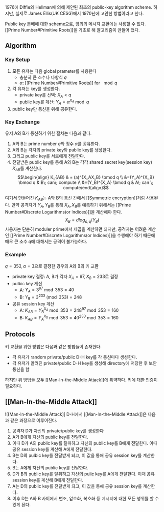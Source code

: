 1976에 Diffie와 Hellman에 의해 제안된 최초의 public-key algorithm scheme. 하지만, 실제로 James Ellis(UK CESG)에서 1970년에 고안한 방법이라고 한다. 

Public key 분배에 대한 scheme으로, 임의의 메시지 교환에는 사용할 수 없다. [[Prime Number#Primitive Roots]]을 기초로 해 알고리즘이 만들어 졌다. 
## Algorithm
### Key Setup
1. 모든 유저는 다음 global prameter를 사용한다
	+ 충분히 큰 소수나 다항식 $q$
	+ $\alpha$: [[Prime Number#Primitive Roots]] for $\mod q$
2. 각 유저는 key를 생성한다.
	+ private key를 선택: $X_A<q$
	+ public key를 계산: $Y_A = \alpha^{X_A} \bmod q$
3. public key만 통신을 위해 공유한다. 
### Key Exchange
유저 A와 B가 통신하기 위한 절차는 다음과 같다.
1. A와 B는 prime number $q$와 정수 $\alpha$를 공유한다. 
2. A와 B는 각자의 private key와 public key를 생성한다.
3. 그리고 public key를 서로에게 전달한다. 
4. 전달받은 public key를 통해 A와 B는 각각 shared secret key(session key) $K_{AB}$를 계산한다. $$\begin{align} K_{AB} & = (a)^{X_AX_B} \bmod q \\ &=(Y_A)^{X_B} \bmod q & B\; can\; compute \\ &=(Y_B)^{X_A} \bmod q & A\; can \; compute\end{align}$$

여기서 만들어진 $K_{AB}$는 A와 B의 통신 간에서 [[Symmetric encryption]]처럼 사용된다. 만약 공격자가 $Y_A, Y_B$를 통해 $X_A,X_B$를 예측하기 위해서는 [[Prime Number#Discrete Logarithms(or Indices)]]을 계산해야 한다. $$X_B = dlog_{a,q}(Y_B)$$사용자는 단순히 moduler prime에서 제곱을 계산하면 되지만, 공격자는 어려운 계산인 [[Prime Number#Discrete Logarithms(or Indices)]]을 수행해야 하기 때문에 매우 큰 소수 $q$에 대해서는 공격이 불가능하다. 
### Example
$q=353, \alpha =3$으로 결정한 경우의 A와 B의 키 교환
+ private key 결정: A, B가 각자 $X_A = 97, X_B = 233$로 결정
+ pulbic key 계산
	+ A: $Y_A = 3^{97} \bmod 353 = 40$
	+ B: $Y_B=3^{233} \pmod {353} = 248$
+ 공유 session key 계산
	+ A: $K_{AB} = Y_B^{X_A} \bmod {353} = 248^{97} \bmod {353} = 160$
	+ B: $K_{AB} = Y_A^{X_B} \bmod {353} = 40^{233} \bmod{353} = 160$
## Protocols
키 교환을 위한 방법은 다음과 같은 방법들이 존재한다.
+ 각 유저가 random private/public D-H key를 각 통신마다 생성한다. 
+ 각 유저가 알려진 private/public D-H key를 생성해 directory에 저장한 후 보안 통신을 함

하지만 위 방법들 모두 [[Man-In-the-Middle Attack]]에 취약하다. 키에 대한 인증이 필요하다.
## [[Man-In-the-Middle Attack]]
![[Man-In-the-Middle Attack]]
D-H에서 [[Man-In-the-Middle Attack]]은 다음과 같은 과정으로 이루어진다.
1. 공격자 D가 자신의 private/public key를 생성한다
2. A가 B에게 자신의 public key를 전달한다.
3. 이때 D가 A의 public key를 탈취하고 자신의 public key를 B에게 전달한다. 이때 공유 session key를 계산해 A에게 전달한다. 
4. B는 D의 pulbic key를 전달받게 되고, 이 값을 통해 공유 session key를 계산한다. 
5. B는 A에게 자신의 public key를 전달한다.
6. D가 B의 public key를 탈취하고 자신의 pulic key를 A에게 전달한다. 이때 공유 session key를 계산해 B에게 전달한다. 
7. A는 D의 public key를 전달받게 되고, 이 값을 통해 공유 session key를 계산한다.
8. 이후 D는 A와 B 사이에서 변조, 암호화, 복호화 등 메시지에 대한 모든 행위를 할 수 있게 된다. 
